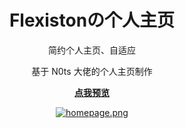 <h1 align="center">Flexistonの个人主页</h1>

<div align="center">
    <p>简约个人主页、自适应</p>
    <p>基于 N0ts 大佬的个人主页制作</p>
    <p><strong><a href="https://flesx.cn">点我预览</a></strong></p>
    <p><a href="https://flesx.cn"><img alt="homepage.png" src="https://i.loli.net/2020/09/02/UgmLDGdHfyhS4CX.png"></a></p>
</div>